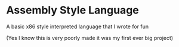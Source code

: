 # Assembly Style Language

A basic x86 style interpreted language that I wrote for fun

(Yes I know this is very poorly made it was my first ever big project)
